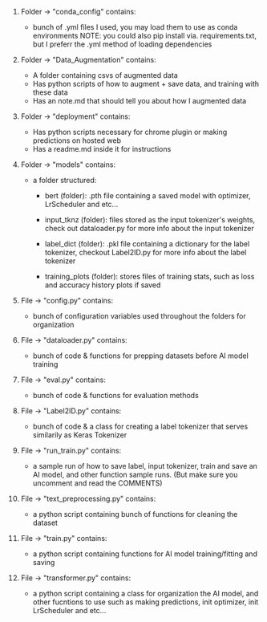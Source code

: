 1. Folder -> "conda_config" contains:
    - bunch of .yml files I used, you may load them to use as conda environments
      NOTE: you could also pip install via. requirements.txt, but I preferr the .yml method of loading dependencies

2. Folder -> "Data_Augmentation" contains:
    - A folder containing csvs of augmented data
    - Has python scripts of how to augment + save data, and training with these data
    - Has an note.md that should tell you about how I augmented data

3. Folder -> "deployment" contains:
    - Has python scripts necessary for chrome plugin or making predictions on hosted web
    - Has a readme.md inside it for instructions

4. Folder -> "models" contains:
    - a folder structured:
        - bert (folder):
            .pth file containing a saved model with optimizer, LrScheduler and etc...

        - input_tknz (folder):
            files stored as the input tokenizer's weights,
            check out dataloader.py for more info about the input tokenizer

        - label_dict (folder):
            .pkl file containing a dictionary for the label tokenizer,
            checkout Label2ID.py for more info about the label tokenizer

        - training_plots (folder):
            stores files of training stats, such as loss and accuracy history plots if saved

5. File -> "config.py" contains:
    - bunch of configuration variables used throughout the folders for organization

6. File -> "dataloader.py" contains:
    - bunch of code & functions for prepping datasets before AI model training

7. File -> "eval.py" contains:
    - bunch of code & functions for evaluation methods

8. File -> "Label2ID.py" contains:
    - bunch of code & a class for creating a label tokenizer that serves similarily as Keras Tokenizer

9. File -> "run_train.py" contains:
    - a sample run of how to save label, input tokenizer, train and save an AI model, and other function sample runs.
      (But make sure you uncomment and read the COMMENTS)

10. File -> "text_preprocessing.py" contains:
    - a python script containing bunch of functions for cleaning the dataset

11. File -> "train.py" contains:
    - a python script containing functions for AI model training/fitting and saving

12. File -> "transformer.py" contains:
    - a python script containing a class for organization the AI model,
      and other fucntions to use such as making predictions, init optimizer, init LrScheduler and etc...